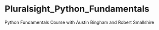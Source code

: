 # Pluralsight_Python_Fundamentals
Python Fundamentals Course with Austin Bingham and Robert Smallshire
